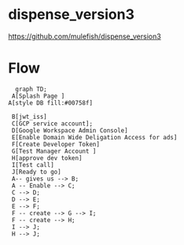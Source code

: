 # dispense_version3
https://github.com/mulefish/dispense_version3


# Flow

```mermaid
  graph TD; 
 A[Splash Page ]
A[style DB fill:#00758f]

 B[jwt_iss]
 C[GCP service account];
 D[Google Workspace Admin Console]
 E[Enable Domain Wide Deligation Access for ads]
 F[Create Developer Token]
 G[Test Manager Account ]
 H[approve dev token]   
 I[Test call]
 J[Ready to go]
 A-- gives us --> B;
 A -- Enable --> C;
 C --> D;
 D --> E;
 E --> F;
 F -- create --> G --> I;
 F -- create --> H;
 I --> J;
 H --> J;
```
